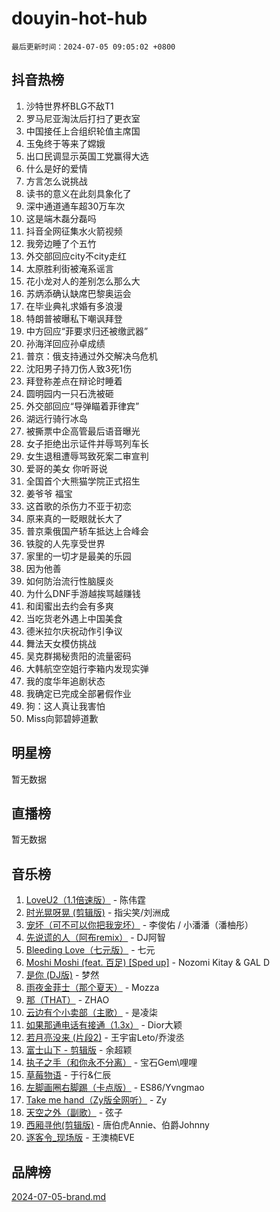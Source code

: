 # douyin-hot-hub

`最后更新时间：2024-07-05 09:05:02 +0800`

## 抖音热榜

1. 沙特世界杯BLG不敌T1
1. 罗马尼亚淘汰后打扫了更衣室
1. 中国接任上合组织轮值主席国
1. 玉兔终于等来了嫦娥
1. 出口民调显示英国工党赢得大选
1. 什么是好的爱情
1. 方言怎么说挑战
1. 读书的意义在此刻具象化了
1. 深中通道通车超30万车次
1. 这是端木磊分磊吗
1. 抖音全网征集水火箭视频
1. 我旁边睡了个五竹
1. 外交部回应city不city走红
1. 太原胜利街被淹系谣言
1. 花小龙对人的差别怎么那么大
1. 苏炳添确认缺席巴黎奥运会
1. 在毕业典礼求婚有多浪漫
1. 特朗普被曝私下嘲讽拜登
1. 中方回应“菲要求归还被缴武器”
1. 孙海洋回应孙卓成绩
1. 普京：俄支持通过外交解决乌危机
1. 沈阳男子持刀伤人致3死1伤
1. 拜登称差点在辩论时睡着
1. 圆明园内一只石洗被砸
1. 外交部回应“导弹瞄着菲律宾”
1. 湖远行骑行冰岛
1. 被撕票中企高管最后语音曝光
1. 女子拒绝出示证件并辱骂列车长
1. 女生退租遭辱骂致死案二审宣判
1. 爱哥的美女 你听哥说
1. 全国首个大熊猫学院正式招生
1. 姜爷爷 福宝
1. 这首歌的杀伤力不亚于初恋
1. 原来真的一眨眼就长大了
1. 普京乘俄国产轿车抵达上合峰会
1. 铁腚的人先享受世界
1. 家里的一切才是最美的乐园
1. 因为他善
1. 如何防治流行性脑膜炎
1. 为什么DNF手游越挨骂越赚钱
1. 和闺蜜出去约会有多爽
1. 当吃货老外遇上中国美食
1. 德米拉尔庆祝动作引争议
1. 舞法天女模仿挑战
1. 吴克群揭秘贵阳的流量密码
1. 大韩航空空姐行李箱内发现实弹
1. 我的度华年追剧状态
1. 我确定已完成全部暑假作业
1. 狗：这人真让我害怕
1. Miss向郭碧婷道歉

## 明星榜

暂无数据

## 直播榜

暂无数据

## 音乐榜

1. [LoveU2（1.1倍速版）](https://sf3-cdn-tos.douyinstatic.com/obj/tos-cn-ve-2774/oQMeDffLaEmgMwgCOEMAFCI6INzoFPgWdD0rsa) - 陈伟霆
1. [时光晃呀晃 (剪辑版)](https://sf3-cdn-tos.douyinstatic.com/obj/tos-cn-ve-2774/o8ACeQem3gwI1x3GIYGAfKG0LJebKFRJDwRwyW) - 指尖笑/刘洲成
1. [宠坏（可不可以你把我宠坏）](https://sf3-cdn-tos.douyinstatic.com/obj/tos-cn-ve-2774/ocWI8ft2gd0rAfXKzvKGeMQM6fVLTLfA8UJzwl) - 李俊佑 / 小潘潘（潘柚彤）
1. [先说谎的人（阿布remix）](https://sf3-cdn-tos.douyinstatic.com/obj/tos-cn-ve-2774/owQtOFmAzBgxBKDOYfeCTQTgE9cDORrOQqmCZy) - DJ阿智
1. [Bleeding Love（七元版）](https://sf5-hl-cdn-tos.douyinstatic.com/obj/tos-cn-ve-2774/oEgC9eZFHQ1MfSRnrfkzFp8AayDWqAQMABBgUs) - 七元
1. [Moshi Moshi (feat. 百足) [Sped up]](https://sf3-cdn-tos.douyinstatic.com/obj/tos-cn-ve-2774/ocCPFQcXJLeroaIdQLIGAoeeYM3OAUYGDguHXz) - Nozomi Kitay & GAL D
1. [是你 (DJ版)](https://sf3-cdn-tos.douyinstatic.com/obj/tos-cn-ve-2774/1ec766e572b34c42853ce6315d426850) - 梦然
1. [雨夜金菲士（那个夏天）](https://sf5-hl-cdn-tos.douyinstatic.com/obj/tos-cn-ve-2774/osPmPLDWQBBE2Z6bftCgYwkFaF4pEYEneXaZQs) - Mozza
1. [那（THAT）](https://sf3-cdn-tos.douyinstatic.com/obj/tos-cn-ve-2774/oIIWGeBZCnlGx9tl0gFlCfwlQbj7QWAD8HYAGg) - ZHAO
1. [云边有个小卖部（主歌）](https://sf5-hl-cdn-tos.douyinstatic.com/obj/tos-cn-ve-2774/okvgzOZylLA4WYUHkAhpy5DrCiqAmBjiMIkJp) - 是凌柒
1. [如果那通电话有接通（1.3x）](https://sf5-hl-cdn-tos.douyinstatic.com/obj/tos-cn-ve-2774/ocJeJKhUhAJG8EYZiEFfGFAPkD3beMQ5mwDv1e) - Dior大颖
1. [若月亮没来 (片段2)](https://sf5-hl-cdn-tos.douyinstatic.com/obj/tos-cn-ve-2774/ocQavLLjkCOeDxGyYeIMGgNAIwJ0QXE1Ve3Fzv) - 王宇宙Leto/乔浚丞
1. [富士山下 - 剪辑版](https://sf3-cdn-tos.douyinstatic.com/obj/tos-cn-ve-2774/o4QGmeUZhQXvtC5BDkogeQni8WbdCBUJEYI12v) - 余超颖
1. [执子之手（和你永不分离）](https://sf3-cdn-tos.douyinstatic.com/obj/tos-cn-ve-2774/oU4mUWISThYfqtA61VOl8PAQGeK2LGGQfFCZfY) - 宝石Gem\哩哩
1. [草莓物语](https://sf5-hl-cdn-tos.douyinstatic.com/obj/tos-cn-ve-2774/okynhJ7jEAIIZBfsLgYMEI8QC3WbQNN66RKzhT) - 于行&仁辰
1. [左脚画圈右脚踢（卡点版）](https://sf5-hl-cdn-tos.douyinstatic.com/obj/tos-cn-ve-2774/oAoAIr8BJv8B7W4CEBMsaSfDWrAiF4izwIDMJg) - ES86/Yvngmao
1. [Take me hand（Zy版全网听）](https://sf3-cdn-tos.douyinstatic.com/obj/tos-cn-ve-2774/owyUoUuVpA1I7BiszAYMSqbGseWQw8P7Ea2BiR) - Zy
1. [天空之外（副歌）](https://sf5-hl-cdn-tos.douyinstatic.com/obj/tos-cn-ve-2774/oAYn0BTp8jS8iSyZSHMUWAikyvAWI1c7aiJTr) - 弦子
1. [西厢寻他(剪辑版)](https://sf5-hl-cdn-tos.douyinstatic.com/obj/tos-cn-ve-2774/oUsAVfAQKlRNxEv5qxvIB8o5qmIWUcXbzJKJhw) - 唐伯虎Annie、伯爵Johnny
1. [逐客令_现场版](https://sf5-hl-cdn-tos.douyinstatic.com/obj/tos-cn-ve-2774/okjvqFftEMAIgLPvI8f4MT5CZVyxmDQdBOwjBv) - 王澳楠EVE

## 品牌榜

[2024-07-05-brand.md](2024-07-05-brand.md)
